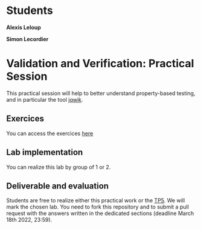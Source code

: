 # Students
**Alexis Leloup**

**Simon Lecordier**

# Validation and Verification: Practical Session

This practical session will help to better understand property-based testing, and in particular the tool [jqwik](https://jqwik.net/).

## Exercices

You can access the exercices [here](sujet.md)

## Lab implementation

You can realize this lab by group of 1 or 2. 

## Deliverable and evaluation

Students are free to realize either this practical work or the [TP5](https://github.com/selabs-ur1/VV-TP5). We will mark the chosen lab. You need to fork this repository and to submit a pull request with the answers written in the dedicated sections (deadline March 18th 2022, 23:59).
